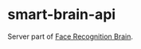 # smart-brain-api
Server part of [Face Recognition Brain](https://github.com/rel1nce/face-recognition-brain). 
